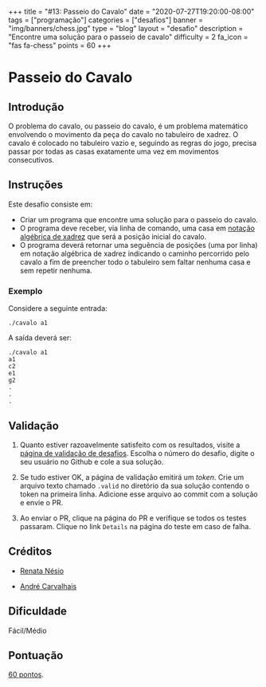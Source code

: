 +++
title = "#13: Passeio do Cavalo"
date = "2020-07-27T19:20:00-08:00"
tags = ["programação"]
categories = ["desafios"]
banner = "img/banners/chess.jpg"
type = "blog"
layout = "desafio"
description = "Encontre uma solução para o passeio de cavalo"
difficulty = 2
fa_icon = "fas fa-chess"
points = 60 
+++

# Passeio do Cavalo

## Introdução

O problema do cavalo, ou passeio do cavalo, é um problema matemático envolvendo o movimento da peça do cavalo no tabuleiro de xadrez. O cavalo é colocado no tabuleiro vazio e, seguindo as regras do jogo, precisa passar por todas as casas exatamente uma vez em movimentos consecutivos.

## Instruções

Este desafio consiste em:

* Criar um programa que encontre uma solução para o passeio do cavalo.
* O programa deve receber, via linha de comando, uma casa em [notação algébrica de xadrez](https://pt.wikipedia.org/wiki/Nota%C3%A7%C3%A3o_alg%C3%A9brica_de_xadrez#Nota%C3%A7%C3%A3o_para_as_jogadas) que será a posição inicial do cavalo.
* O programa deverá retornar uma seguência de posições (uma por linha) em notação algébrica de xadrez indicando o caminho percorrido pelo cavalo a fim de preencher todo o tabuleiro sem faltar nenhuma casa e sem repetir nenhuma.

### Exemplo

Considere a seguinte entrada:

```
./cavalo a1
```

A saída deverá ser:

```
./cavalo a1
a1
c2
e1
g2
.
.
.
```

## Validação

1. Quanto estiver razoavelmente satisfeito com os resultados, visite a [página de validação de desafios](https://osprogramadores.com/v). Escolha o número do desafio, digite o seu usuário no Github e cole a sua solução.

1. Se tudo estiver OK, a página de validação emitirá um _token_. Crie um arquivo texto chamado `.valid` no diretório da sua solução contendo o token na primeira linha. Adicione esse arquivo ao commit com a solução e envie o PR.

1. Ao enviar o PR, clique na página do PR e verifique se todos os testes passaram. Clique no link `Details` na página do teste em caso de falha.
 
## Créditos

* [Renata Nésio](https://github.com/renatanesio)

* [André Carvalhais](https://github.com/carvalhais)

## Dificuldade

Fácil/Médio

## Pontuação

[60 pontos](https://osprogramadores.com/scores).
